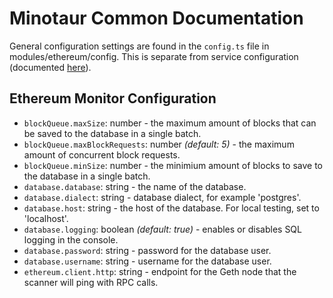 # Minotaur Common Documentation

General configuration settings are found in the `config.ts` file in modules/ethereum/config. This is separate from service configuration (documented [here](service.md)).

## Ethereum Monitor Configuration

* `blockQueue.maxSize`: number - the maximum amount of blocks that can be saved to the database in a single batch.
* `blockQueue.maxBlockRequests`: number *(default: 5)* - the maximum amount of concurrent block requests.
* `blockQueue.minSize`: number - the minimium amount of blocks to save to the database in a single batch.
* `database.database`: string - the name of the database.
* `database.dialect`: string - database dialect, for example 'postgres'.
* `database.host`: string - the host of the database. For local testing, set to 'localhost'.
* `database.logging`: boolean *(default: true)* - enables or disables SQL logging in the console.
* `database.password`: string - password for the database user.
* `database.username`: string - username for the database user.
* `ethereum.client.http`: string - endpoint for the Geth node that the scanner will ping with RPC calls.